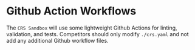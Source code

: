 # Github Action Workflows

The `CRS Sandbox` will use some lightweight Github Actions for linting, validation, and tests. Competitors should only modify `./crs.yaml` and not add any additional Github workflow files.
